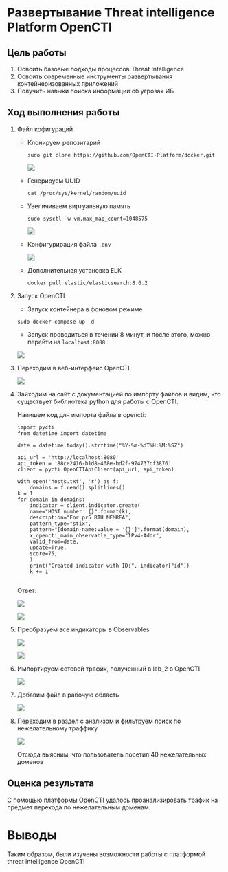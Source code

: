 # Развертывание Threat intelligence Platform OpenCTI

## Цель работы 

1. Освоить базовые подходы процессов Threat Intelligence
2. Освоить современные инструменты развертывания контейнеризованных приложений
3. Получить навыки поиска информации об угрозах ИБ

## Ход выполнения работы

1. Файл кофигураций

    * Клонируем репозитарий
        ```
        sudo git clone https://github.com/OpenCTI-Platform/docker.git 
        ```

        ![](./pics/s1.png)

    * Генерируем UUID

        ```
        cat /proc/sys/kernel/random/uuid
        ``` 
    
    * Увеличиваем виртуальную память

        ```
        sudo sysctl -w vm.max_map_count=1048575
        ```

        ![](./pics/s3.png)

    * Конфигурирация файла `.env`

        ![](./pics/s2.png)

    * Дополнительная установка ELK

        ```
        docker pull elastic/elasticsearch:8.6.2
        ```

2. Запуск OpenCTI

    * Запуск контейнера в фоновом режиме

    ```
    sudo docker-compose up -d
    ```

    * Запуск проводиться в течении 8 минут, и после этого, можно перейти на `localhost:8088`

    ![](./pics/s4.png)

3. Переходим в веб-интерфейс OpenCTI

    ![](./pics/s5.png)

4. Зайходим на сайт с документацией по импорту файлов и видим, что существует библиотека python для работы с OpenCTI. 

   Напишем код для импорта файла в opencti:

    ```
    import pycti
    from datetime import datetime

    date = datetime.today().strftime("%Y-%m-%dT%H:%M:%SZ")

    api_url = 'http://localhost:8080'
    api_token = '88ce2416-b1d8-468e-bd2f-974737cf3876'
    client = pycti.OpenCTIApiClient(api_url, api_token)

    with open('hosts.txt', 'r') as f:
        domains = f.read().splitlines()
    k = 1
    for domain in domains:
        indicator = client.indicator.create(
        name="HOST number  {}".format(k),
        description="For pr5 RTU MEMREA",
        pattern_type="stix",
        pattern="[domain-name:value = '{}']".format(domain),
        x_opencti_main_observable_type="IPv4-Addr",
        valid_from=date,
        update=True,
        score=75,
        )
        print("Created indicator with ID:", indicator["id"])
        k += 1


    ```

    Ответ:
    
    ![](./pics/s6.png)

    ![](./pics/s7.png)

5. Преобразуем все индикаторы в Observables

    ![](./pics/s8.png)

    ![](./pics/s9.png)

6. Импортируем сетевой трафик, полученный в lab_2 в OpenCTI

    ![](./pics/s10.png)

7. Добавим файл в рабочую область

    ![](./pics/s11.png)

8. Переходим в раздел с анализом и фильтруем поиск по нежелательному траффику

    ![](./pics/s12.png)

    Отсюда выясним, что пользователь посетил 40 нежелательных доменов

## Оценка результата

С помощью платформы OpenCTI удалось проанализировать трафик на предмет перехода по нежелательным доменам.


# Выводы

Таким образом, были изучены возможности работы с платформой threat intelligence OpenCTI


